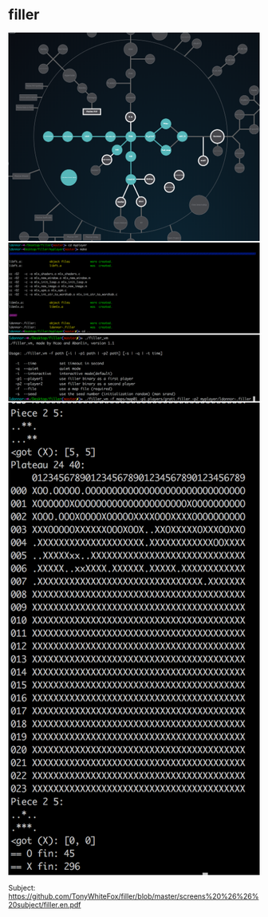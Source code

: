 # filler
![screenshot of sample](https://github.com/TonyWhiteFox/filler/blob/master/screens%20%26%26%20subject/Tree.png)
![screenshot of sample](https://github.com/TonyWhiteFox/filler/blob/master/screens%20%26%26%20subject/start.png)
![screenshot of sample](https://github.com/TonyWhiteFox/filler/blob/master/screens%20%26%26%20subject/start2.png)
![screenshot of sample](https://github.com/TonyWhiteFox/filler/blob/master/screens%20%26%26%20subject/sample.png)

Subject: https://github.com/TonyWhiteFox/filler/blob/master/screens%20%26%26%20subject/filler.en.pdf
